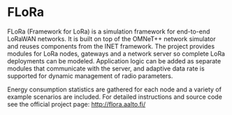 # FLoRa

FLoRa (Framework for LoRa) is a simulation framework for end-to-end LoRaWAN networks.
It is built on top of the OMNeT++ network simulator and reuses components from the INET framework.
The project provides modules for LoRa nodes, gateways and a network server so complete LoRa deployments can be modeled.
Application logic can be added as separate modules that communicate with the server, and adaptive data rate is supported for dynamic management of radio parameters.

Energy consumption statistics are gathered for each node and a variety of example scenarios are included.
For detailed instructions and source code see the official project page: <http://flora.aalto.fi/>
